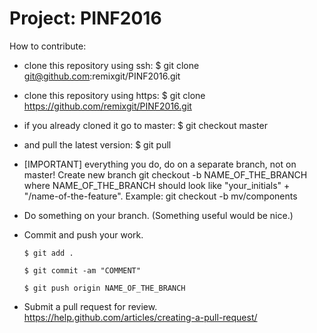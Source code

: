 # Project: PINF2016

How to contribute:
    
  - clone this repository using ssh: $ git clone git@github.com:remixgit/PINF2016.git
  - clone this repository using https: $ git clone https://github.com/remixgit/PINF2016.git

  - if you already cloned it go to master: $ git checkout master
  - 
    and pull the latest version: $ git pull

- [IMPORTANT] everything you do, do on a separate branch, not on master! Create new branch git checkout -b NAME_OF_THE_BRANCH
    where NAME_OF_THE_BRANCH should look like "your_initials" + "/name-of-the-feature". Example: git checkout -b mv/components
- Do something on your branch. (Something useful would be nice.)
- Commit and push your work.
    ```
    $ git add .
    ```  
    ```
    $ git commit -am "COMMENT"
    ```
    ```
    $ git push origin NAME_OF_THE_BRANCH
    ```
- Submit a pull request for review. https://help.github.com/articles/creating-a-pull-request/
